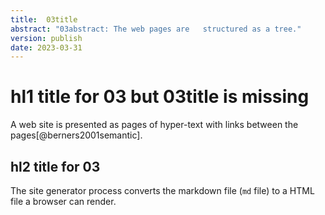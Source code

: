 ```yaml
---
title:  03title
abstract: "03abstract: The web pages are   structured as a tree." 
version: publish
date: 2023-03-31
---
```


# hl1 title for 03   but 03title is missing
A web site is presented as pages of hyper-text with links between the pages[@berners2001semantic].  

## hl2 title for 03 
The site generator process converts the markdown file (`md` file) to a HTML file a browser can render. 

 
